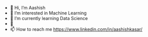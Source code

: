 - 👋 Hi, I’m Aashish
- 👀 I’m interested in Machine Learning
- 🌱 I’m currently learning Data Science
- 💞️ 
- 📫 How to reach me https://www.linkedin.com/in/aashishkasar/

<!---
Aashish1326/Aashish1326 is a ✨ special ✨ repository because its `README.md` (this file) appears on your GitHub profile.
You can click the Preview link to take a look at your changes.
--->
